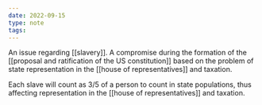 ```yaml
---
date: 2022-09-15
type: note
tags: 
---
```


An issue regarding [[slavery]]. A compromise during the formation of the [[proposal and ratification of the US constitution]] based on the problem of state representation in the [[house of representatives]] and taxation.

Each slave will count as 3/5 of a person to count in state populations, thus affecting representation in the [[house of representatives]] and taxation.
